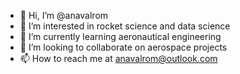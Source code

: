 - 👋 Hi, I’m @anavalrom
- 👀 I’m interested in rocket science and data science
- 🌱 I’m currently learning aeronautical engineering
- 💞️ I’m looking to collaborate on aerospace projects
- 📫 How to reach me at anavalrom@outlook.com

<!---
anavalrom/anavalrom is a ✨ special ✨ repository because its `README.md` (this file) appears on your GitHub profile.
You can click the Preview link to take a look at your changes.
--->
